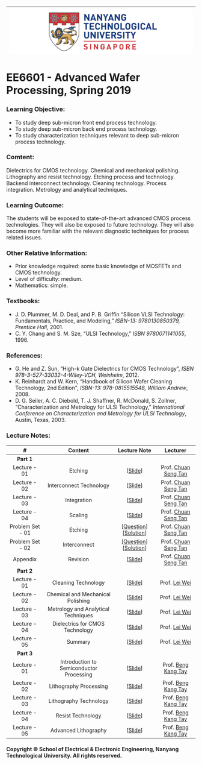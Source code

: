 |![image](https://github.com/NTU-CCA/EE6601/blob/master/logo.png)|
|---|
# EE6601 - Advanced Wafer Processing, Spring 2019

### Learning Objective:

- To study deep sub-micron front end process technology.
- To study deep sub-micron back end process technology.
- To study characterization techniques relevant to deep sub-micron process technology.

### Comtent:

Dielectrics for CMOS technology. Chemical and mechanical polishing. Lithography and resist technology. Etching process and technology. Backend interconnect technology. Cleaning technology. Process integration. Metrology and analytical techniques.

### Learning Outcome:

The students will be exposed to state-of-the-art advanced CMOS process technologies. They will also be exposed to future technology. They will also become more familiar with the relevant diagnostic techniques for process related issues.

### Other Relative Information:

- Prior knowledge required: some basic knowledge of MOSFETs and CMOS technology.
- Level of difficulty: medium.
- Mathematics: simple.

### Textbooks:

- J. D. Plummer, M. D. Deal, and P. B. Griffin “Silicon VLSI Technology: Fundamentals, Practice, and Modeling,” <i>ISBN-13: 9780130850379, Prentice Hall</i>, 2001.
- C. Y. Chang and S. M. Sze, “ULSI Technology,” <i>ISBN 9780071141055</i>, 1996.

### References:

- G. He and Z. Sun, “High-k Gate Dielectrics for CMOS Technology”, <i>ISBN 978-3-527-33032-4-Wiley-VCH, Weinheim</i>, 2012.
- K. Reinhardt and W. Kern, “Handbook of Silicon Wafer Cleaning Technology, 2nd Edition", <i>ISBN-13: 978-0815515548, William Andrew</i>, 2008.
- D. G. Seiler, A. C. Diebold, T. J. Shaffner, R. McDonald, S. Zollner, “Characterization and Metrology for ULSI Technology," <i>International Conference on Characterization and Metrology for ULSI Technology</i>, Austin, Texas, 2003.

### Lecture Notes:

|#|Content|Lecture Note|Lecturer|
|:---:|:---:|:---:|:---:|
|**Part 1**|
|Lecture - 01|Etching|[[Slide](https://github.com/NTU-CCA/EE6601/blob/master/Slides/Part1-L1-Etching.pdf)]|Prof. [Chuan Seng Tan](http://research.ntu.edu.sg/expertise/academicprofile/pages/StaffProfile.aspx?ST_EMAILID=TANCS)
|Lecture - 02|Interconnect Technology|[[Slide](https://github.com/NTU-CCA/EE6601/blob/master/Slides/Part1-L2-Interconnect%20Technology.pdf)]|Prof. [Chuan Seng Tan](http://research.ntu.edu.sg/expertise/academicprofile/pages/StaffProfile.aspx?ST_EMAILID=TANCS)
|Lecture - 03|Integration|[[Slide](https://github.com/NTU-CCA/EE6601/blob/master/Slides/Part1-L3-Integration.pdf)]|Prof. [Chuan Seng Tan](http://research.ntu.edu.sg/expertise/academicprofile/pages/StaffProfile.aspx?ST_EMAILID=TANCS)
|Lecture - 04|Scaling|[[Slide](https://github.com/NTU-CCA/EE6601/blob/master/Slides/Part1-L4-Scaling.pdf)]|Prof. [Chuan Seng Tan](http://research.ntu.edu.sg/expertise/academicprofile/pages/StaffProfile.aspx?ST_EMAILID=TANCS)
|Problem Set - 01|Etching|[[Question](https://github.com/NTU-CCA/EE6601/blob/master/Problem%20Sets/Part1-ps1-Etching.pdf)][[Solution](https://github.com/NTU-CCA/EE6601/blob/master/Problem%20Sets/Part1-ps1-solution-Etching.pdf)]|Prof. [Chuan Seng Tan](http://research.ntu.edu.sg/expertise/academicprofile/pages/StaffProfile.aspx?ST_EMAILID=TANCS)
|Problem Set - 02|Interconnect|[[Question](https://github.com/NTU-CCA/EE6601/blob/master/Problem%20Sets/Part1-ps2-Interconnect.pdf)][[Solution](https://github.com/NTU-CCA/EE6601/blob/master/Problem%20Sets/Part1-ps2-solution-Interconnect.pdf)]|Prof. [Chuan Seng Tan](http://research.ntu.edu.sg/expertise/academicprofile/pages/StaffProfile.aspx?ST_EMAILID=TANCS)
|Appendix|Revision|[[Slide](https://github.com/NTU-CCA/EE6601/blob/master/Slides/Part1-Revision-with-solution-keys.pdf)]|Prof. [Chuan Seng Tan](http://research.ntu.edu.sg/expertise/academicprofile/pages/StaffProfile.aspx?ST_EMAILID=TANCS)
|**Part 2**|
|Lecture - 01|Cleaning Technology|[[Slide](https://github.com/NTU-CCA/EE6601/blob/master/Slides/Part%202_Wei%20Lei_01_Cleaning.pdf)]|Prof. [Lei Wei](http://research.ntu.edu.sg/expertise/academicprofile/Pages/StaffProfile.aspx?ST_EMAILID=WEI.LEI)
|Lecture - 02|Chemical and Mechanical Polishing|[[Slide](https://github.com/NTU-CCA/EE6601/blob/master/Slides/Part%202_Wei%20Lei_02_Polishing.pdf)]|Prof. [Lei Wei](http://research.ntu.edu.sg/expertise/academicprofile/Pages/StaffProfile.aspx?ST_EMAILID=WEI.LEI)
|Lecture - 03|Metrology and Analytical Techniques|[[Slide](https://github.com/NTU-CCA/EE6601/blob/master/Slides/Part%202_Wei%20Lei_03_Characterization.pdf)]|Prof. [Lei Wei](http://research.ntu.edu.sg/expertise/academicprofile/Pages/StaffProfile.aspx?ST_EMAILID=WEI.LEI)
|Lecture - 04|Dielectrics for CMOS Technology|[[Slide](https://github.com/NTU-CCA/EE6601/blob/master/Slides/Part%202_Wei%20Lei_04_Dielectrics.pdf)]|Prof. [Lei Wei](http://research.ntu.edu.sg/expertise/academicprofile/Pages/StaffProfile.aspx?ST_EMAILID=WEI.LEI)
|Lecture - 05|Summary|[[Slide](https://github.com/NTU-CCA/EE6601/blob/master/Slides/Part%202_Wei%20Lei_05_Summary.pdf)]|Prof. [Lei Wei](http://research.ntu.edu.sg/expertise/academicprofile/Pages/StaffProfile.aspx?ST_EMAILID=WEI.LEI)
|**Part 3**|
|Lecture - 01|Introduction to Semiconductor Processing|[[Slide](https://github.com/NTU-CCA/EE6601/blob/master/Slides/Part3%20-%201.%20Introduction%20to%20Semiconductor%20Processing.pdf)]|Prof. [Beng Kang Tay](http://eeeweba.ntu.edu.sg/BKTay/)
|Lecture - 02|Lithography Processing|[[Slide](https://github.com/NTU-CCA/EE6601/blob/master/Slides/Part3%20-%202.%20Lithography%20Processing.pdf)]|Prof. [Beng Kang Tay](http://eeeweba.ntu.edu.sg/BKTay/)
|Lecture - 03|Lithography Technology|[[Slide](https://github.com/NTU-CCA/EE6601/blob/master/Slides/Part3%20-%203.%20Lithography%20Technology.pdf)]|Prof. [Beng Kang Tay](http://eeeweba.ntu.edu.sg/BKTay/)
|Lecture - 04|Resist Technology|[[Slide](https://github.com/NTU-CCA/EE6601/blob/master/Slides/Part3%20-%204.%20Resist%20Technology.pdf)]|Prof. [Beng Kang Tay](http://eeeweba.ntu.edu.sg/BKTay/)
|Lecture - 05|Advanced Lithography|[[Slide](https://github.com/NTU-CCA/EE6601/blob/master/Slides/Part3%20-%205.%20Advanced%20Lithography.pdf)]|Prof. [Beng Kang Tay](http://eeeweba.ntu.edu.sg/BKTay/)

#### Copyright © School of Electrical & Electronic Engineering, Nanyang Technological University. All rights reserved.
